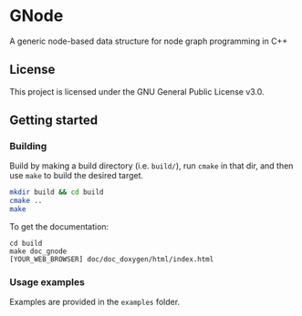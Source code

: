 # GNode

A generic node-based data structure for node graph programming in C++  

## License

This project is licensed under the GNU General Public License v3.0.

## Getting started

### Building

Build by making a build directory (i.e. `build/`), run `cmake` in that dir, and then use `make` to build the desired target.

``` bash
mkdir build && cd build
cmake ..
make
```

To get the documentation:
```
cd build
make doc_gnode
[YOUR_WEB_BROWSER] doc/doc_doxygen/html/index.html
```

### Usage examples

Examples are provided in the `examples` folder.